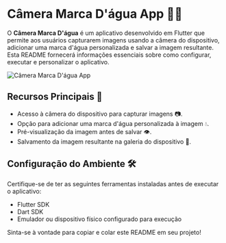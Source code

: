 # Câmera Marca D'água App 📸💧

O **Câmera Marca D'água** é um aplicativo desenvolvido em Flutter que permite aos usuários capturarem imagens usando a câmera do dispositivo, adicionar uma marca d'água personalizada e salvar a imagem resultante. Esta README fornecerá informações essenciais sobre como configurar, executar e personalizar o aplicativo. 

![Câmera Marca D'água App](app_screenshot.png)

## Recursos Principais 🚀

- Acesso à câmera do dispositivo para capturar imagens 📷.
- Opção para adicionar uma marca d'água personalizada à imagem 💧.
- Pré-visualização da imagem antes de salvar 👁️.
- Salvamento da imagem resultante na galeria do dispositivo 💾.

## Configuração do Ambiente 🛠️

Certifique-se de ter as seguintes ferramentas instaladas antes de executar o aplicativo:

- Flutter SDK
- Dart SDK
- Emulador ou dispositivo físico configurado para execução



Sinta-se à vontade para copiar e colar este README em seu projeto!
